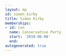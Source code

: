 ```yaml
---
layout: mp
id: simon_kirby
title: Simon Kirby
memberships:
- id: con
  name: Conservative Party
  start: '2010-06-08'
  end: 
autogenerated: true
---
```

